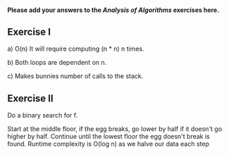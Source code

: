 #### Please add your answers to the ***Analysis of  Algorithms*** exercises here.

## Exercise I

a)
O(n)
It will require computing (n * n) n times.

b)
Both loops are dependent on n.

c)
Makes bunnies number of calls to the stack.

## Exercise II

Do a binary search for f.

Start at the middle floor, if the egg breaks, go lower by half
if it doesn't go higher by half.
Continue until the lowest floor the egg doesn't break is found.
Runtime complexity is O(log n) as we halve our data each step
